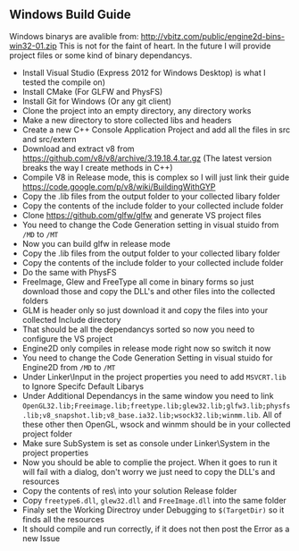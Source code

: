 Windows Build Guide
-------------------
Windows binarys are avalible from: http://vbitz.com/public/engine2d-bins-win32-01.zip
This is not for the faint of heart. In the future I will provide project files or some kind of binary dependancys.
- Install Visual Studio (Express 2012 for Windows Desktop) is what I tested the compile on)
- Install CMake (For GLFW and PhysFS)
- Install Git for Windows (Or any git client)
- Clone the project into an empty directory, any directory works
- Make a new directory to store collected libs and headers
- Create a new C++ Console Application Project and add all the files in src and src/extern
- Download and extract v8 from https://github.com/v8/v8/archive/3.19.18.4.tar.gz (The latest version breaks the way I create methods in C++)
- Compile V8 in Release mode, this is complex so I will just link their guide https://code.google.com/p/v8/wiki/BuildingWithGYP
- Copy the .lib files from the output folder to your collected libary folder
- Copy the contents of the include folder to your collected include folder
- Clone https://github.com/glfw/glfw and generate VS project files
- You need to change the Code Generation setting in visual stuido from `/MD` to `/MT`
- Now you can build glfw in release mode
- Copy the .lib files from the output folder to your collected libary folder
- Copy the contents of the include folder to your collected include folder
- Do the same with PhysFS
- FreeImage, Glew and FreeType all come in binary forms so just download those and copy the DLL's and other files into the collected folders
- GLM is header only so just download it and copy the files into your collected Include directory
- That should be all the dependancys sorted so now you need to configure the VS project
- Engine2D only compiles in release mode right now so switch it now
- You need to change the Code Generation Setting in visual stuido for Engine2D from `/MD` to `/MT`
- Under Linker\Input in the project properties you need to add `MSVCRT.lib` to Ignore Specifc Default Libarys
- Under Additional Dependancys in the same window you need to link `OpenGL32.lib;Freeimage.lib;freetype.lib;glew32.lib;glfw3.lib;physfs.lib;v8_snapshot.lib;v8_base.ia32.lib;wsock32.lib;winmm.lib`. All of these other then OpenGL, wsock and winmm should be in your collected project folder
- Make sure SubSystem is set as console under Linker\System in the project properties
- Now you should be able to complie the project. When it goes to run it will fail with a dialog, don't worry we just need to copy the DLL's and resources
- Copy the contents of res\ into your solution Release folder
- Copy `freetype6.dll`, `glew32.dll` and `FreeImage.dll` into the same folder
- Finaly set the Working Directroy under Debugging to `$(TargetDir)` so it finds all the resources
- It should compile and run correctly, if it does not then post the Error as a new Issue